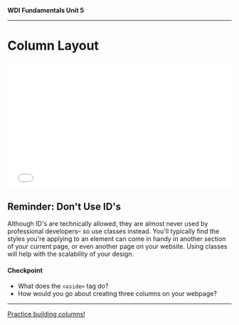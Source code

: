 
**WDI Fundamentals Unit 5**

---
# Column Layout

<div class="wistia_responsive_padding" style="padding:56.25% 0 0 0;position:relative;"><div class="wistia_responsive_wrapper" style="height:100%;left:0;position:absolute;top:0;width:100%;"><iframe src="//fast.wistia.net/embed/iframe/fk9027biok?seo=false&videoFoam=true" allowtransparency="true" frameborder="0" scrolling="no" class="wistia_embed" name="wistia_embed" allowfullscreen mozallowfullscreen webkitallowfullscreen oallowfullscreen msallowfullscreen width="100%" height="100%"></iframe></div></div>
<script src="//fast.wistia.net/assets/external/E-v1.js" async></script>

## Reminder: Don't Use ID's
Although ID's are technically allowed, they are almost never used by professional developers– so use classes instead. You'll typically find the styles you're applying to an element can come in handy in another section of your current page, or even another page on your website. Using classes will help with the scalability of your design.

#### Checkpoint

* What does the `<aside>` tag do?
* How would you go about creating three columns on your webpage?

---

[Practice building columns!](06_exercise.md)
